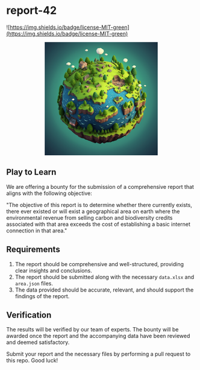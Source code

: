 # report-42

![https://img.shields.io/badge/license-MIT-green](https://img.shields.io/badge/license-MIT-green)

<p align="center">
  <img src="/un_barco_donde_entramos_todos.png" alt="Un barco donde entramos todos." width="300" center  />
</p>

## Play to Learn

We are offering a bounty for the submission of a comprehensive report that aligns with the following objective:

"The objective of this report is to determine whether there currently exists, there ever existed or will exist a geographical area on earth where the environmental revenue from selling carbon and biodiversity credits associated with that area exceeds the cost of establishing a basic internet connection in that area."

## Requirements

1. The report should be comprehensive and well-structured, providing clear insights and conclusions.
2. The report should be submitted along with the necessary `data.xlsx` and `area.json` files.
3. The data provided should be accurate, relevant, and should support the findings of the report.

## Verification

The results will be verified by our team of experts. The bounty will be awarded once the report and the accompanying data have been reviewed and deemed satisfactory.

Submit your report and the necessary files by performing a pull request to this repo. Good luck!
